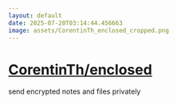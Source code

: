 ```yaml
---
layout: default
date: 2025-07-20T03:14:44.456663
image: assets/CorentinTh_enclosed_cropped.png
---
```


# [CorentinTh/enclosed](https://github.com/CorentinTh/enclosed)

send encrypted notes and files privately
